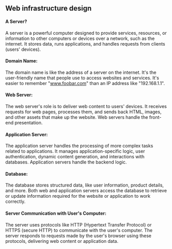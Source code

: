 ## Web infrastructure design

#### A Server?
A server is a powerful computer designed to provide services, resources, or information to other computers or devices over a network, such as the internet. It stores data, runs applications, and handles requests from clients (users' devices).

#### Domain Name:
The domain name is like the address of a server on the internet. It's the user-friendly name that people use to access websites and services. It's easier to remember "www.foobar.com" than an IP address like "192.168.1.1".

#### Web Server:
The web server's role is to deliver web content to users' devices. It receives requests for web pages, processes them, and sends back HTML, images, and other assets that make up the website. Web servers handle the front-end presentation.

#### Application Server:
The application server handles the processing of more complex tasks related to applications. It manages application-specific logic, user authentication, dynamic content generation, and interactions with databases. Application servers handle the backend logic.

#### Database:
The database stores structured data, like user information, product details, and more. Both web and application servers access the database to retrieve or update information required for the website or application to work correctly.

#### Server Communication with User's Computer:
The server uses protocols like HTTP (Hypertext Transfer Protocol) or HTTPS (secure HTTP) to communicate with the user's computer. The server responds to requests made by the user's browser using these protocols, delivering web content or application data.
